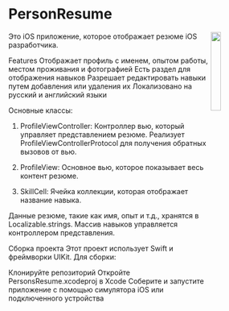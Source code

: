 # PersonResume
<img align="right" width="20%" src="https://github.com/Alesh14/MySkills/assets/124784381/8ce513e5-f930-4166-962b-17ddf2d576db">

Это iOS приложение, которое отображает резюме iOS разработчика.

Features
Отображает профиль с именем, опытом работы, местом проживания и фотографией
Есть раздел для отображения навыков
Разрешает редактировать навыки путем добавления или удаления их
Локализовано на русский и английский языки



Основные классы:

1. ProfileViewController: Контроллер вью, который управляет представлением резюме. Реализует ProfileViewControllerProtocol для получения обратных вызовов от вью.

2. ProfileView: Основное вью, которое показывает весь контент резюме.

3. SkillCell: Ячейка коллекции, которая отображает название навыка.

Данные резюме, такие как имя, опыт и т.д., хранятся в Localizable.strings. Массив навыков управляется контроллером представления.

Сборка проекта
Этот проект использует Swift и фреймворки UIKit. Для сборки:

Клонируйте репозиторий
Откройте PersonsResume.xcodeproj в Xcode
Соберите и запустите приложение с помощью симулятора iOS или подключенного устройства
